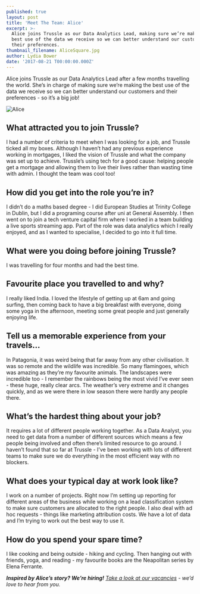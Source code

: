 ```yaml
---
published: true
layout: post
title: 'Meet The Team: Alice'
excerpt: >-
  Alice joins Trussle as our Data Analytics Lead, making sure we’re making the
  best use of the data we receive so we can better understand our customers and
  their preferences. 
thumbnail_filename: AliceSquare.jpg
author: Lydia Bower
date: '2017-08-21 T00:00:00.000Z'
---
```

Alice joins Trussle as our Data Analytics Lead after a few months travelling the world. She’s in charge of making sure we’re making the best use of the data we receive so we can better understand our customers and their preferences - so it’s a big job! 

![Alice]({{site.baseurl}}/images/post_images/Alice.jpg)

## What attracted you to join Trussle?
I had a number of criteria to meet when I was looking for a job, and Trussle ticked all my boxes. Although I haven’t had any previous experience working in mortgages, I liked the vision of Trussle and what the company was set up to achieve. Trussle’s using tech for a good cause: helping people get a mortgage and allowing them to live their lives rather than wasting time with admin. I thought the team was cool too! 

## How did you get into the role you’re in?
I didn’t do a maths based degree - I did European Studies at Trinity College in Dublin, but I did a programing course after uni at General Assembly. I then went on to join a tech venture capital firm where I worked in a team building a live sports streaming app. Part of the role was data analytics which I really enjoyed, and as I wanted to specialise, I decided to go into it full time. 

## What were you doing before joining Trussle?
I was travelling for four months and had the best time. 

## Favourite place you travelled to and why?
I really liked India. I loved the lifestyle of getting up at 6am and going surfing, then coming back to have a big breakfast with everyone, doing some yoga in the afternoon, meeting some great people and just generally enjoying life. 

## Tell us a memorable experience from your travels...
In Patagonia, it was weird being that far away from any other civilisation. It was so remote and the wildlife was incredible. So many flamingoes, which was amazing as they’re my favourite animals. The landscapes were incredible too - I remember the rainbows being the most vivid I’ve ever seen - these huge, really clear arcs. The weather’s very extreme and it changes quickly, and as we were there in low season there were hardly any people there. 

## What’s the hardest thing about your job?
It requires a lot of different people working together. As a Data Analyst, you need to get data from a number of different sources which means a few people being involved and often there’s limited resource to go around. I haven’t found that so far at Trussle - I’ve been working with lots of different teams to make sure we do everything in the most efficient way with no blockers. 

## What does your typical day at work look like? 
I work on a number of projects. Right now I’m setting up reporting for different areas of the business while working on a lead classification system to make sure customers are allocated to the right people. I also deal with ad hoc requests - things like marketing attribution costs. We have a lot of data and I’m trying to work out the best way to use it.

## How do you spend your spare time? 
I like cooking and being outside - hiking and cycling. Then hanging out with friends, yoga, and reading - my favourite books are the Neapolitan series by Elena Ferrante. 

_**Inspired by Alice’s story? We’re hiring!** [Take a look at our vacancies](https://jobs.lever.co/trussle "Trussle vacancies") - we’d love to hear from you._
